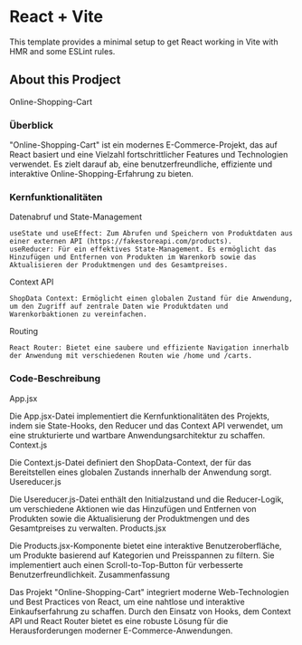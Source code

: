 # React + Vite

This template provides a minimal setup to get React working in Vite with HMR and some ESLint rules.

## About this Prodject

Online-Shopping-Cart

### Überblick

"Online-Shopping-Cart" ist ein modernes E-Commerce-Projekt, das auf React basiert und eine Vielzahl fortschrittlicher Features und Technologien verwendet. Es zielt darauf ab, eine benutzerfreundliche, effiziente und interaktive Online-Shopping-Erfahrung zu bieten.

### Kernfunktionalitäten

Datenabruf und State-Management

    useState und useEffect: Zum Abrufen und Speichern von Produktdaten aus einer externen API (https://fakestoreapi.com/products).
    useReducer: Für ein effektives State-Management. Es ermöglicht das Hinzufügen und Entfernen von Produkten im Warenkorb sowie das Aktualisieren der Produktmengen und des Gesamtpreises.

Context API

    ShopData Context: Ermöglicht einen globalen Zustand für die Anwendung, um den Zugriff auf zentrale Daten wie Produktdaten und Warenkorbaktionen zu vereinfachen.

Routing

    React Router: Bietet eine saubere und effiziente Navigation innerhalb der Anwendung mit verschiedenen Routen wie /home und /carts.

### Code-Beschreibung

App.jsx

Die App.jsx-Datei implementiert die Kernfunktionalitäten des Projekts, indem sie State-Hooks, den Reducer und das Context API verwendet, um eine strukturierte und wartbare Anwendungsarchitektur zu schaffen.
Context.js

Die Context.js-Datei definiert den ShopData-Context, der für das Bereitstellen eines globalen Zustands innerhalb der Anwendung sorgt.
Usereducer.js

Die Usereducer.js-Datei enthält den Initialzustand und die Reducer-Logik, um verschiedene Aktionen wie das Hinzufügen und Entfernen von Produkten sowie die Aktualisierung der Produktmengen und des Gesamtpreises zu verwalten.
Products.jsx

Die Products.jsx-Komponente bietet eine interaktive Benutzeroberfläche, um Produkte basierend auf Kategorien und Preisspannen zu filtern. Sie implementiert auch einen Scroll-to-Top-Button für verbesserte Benutzerfreundlichkeit.
Zusammenfassung

Das Projekt "Online-Shopping-Cart" integriert moderne Web-Technologien und Best Practices von React, um eine nahtlose und interaktive Einkaufserfahrung zu schaffen. Durch den Einsatz von Hooks, dem Context API und React Router bietet es eine robuste Lösung für die Herausforderungen moderner E-Commerce-Anwendungen.

